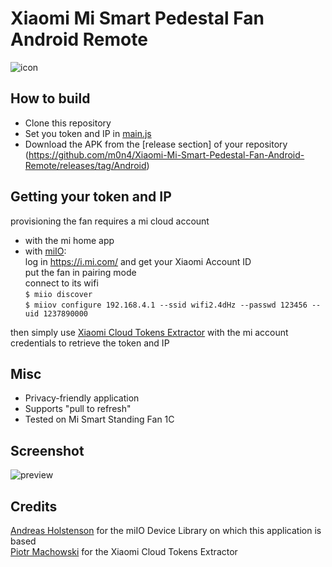 # Xiaomi Mi Smart Pedestal Fan Android Remote

![icon](https://user-images.githubusercontent.com/29152432/196554368-636a4617-a4e0-40fc-bc91-93c1be8183fe.png)

## How to build
 - Clone this repository
 - Set you token and IP in [main.js](https://github.com/m0n4/Xiaomi-Mi-Smart-Pedestal-Fan-Android-Remote/blob/main/main.js)
 - Download the APK from the [release section] of your repository (https://github.com/m0n4/Xiaomi-Mi-Smart-Pedestal-Fan-Android-Remote/releases/tag/Android)

## Getting your token and IP 
provisioning the fan requires a mi cloud account  
- with the mi home app  
- with [miIO](https://github.com/aholstenson/miio):  
	log in https://i.mi.com/ and get your Xiaomi Account ID  
	put the fan in pairing mode  
	connect to its wifi  
	`$ miio discover`  
	`$ miiov configure 192.168.4.1 --ssid wifi2.4dHz --passwd 123456 --uid 1237890000`  
 
then simply use [Xiaomi Cloud Tokens Extractor](https://github.com/PiotrMachowski/Xiaomi-cloud-tokens-extractor) with the mi account credentials to retrieve the token and IP  

## Misc
 - Privacy-friendly application
 - Supports "pull to refresh"
 - Tested on Mi Smart Standing Fan 1C

## Screenshot
![preview](https://user-images.githubusercontent.com/29152432/196554333-df42539a-9c2d-44d9-9c1d-37ff2f3d567d.png)

## Credits
[Andreas Holstenson](https://github.com/aholstenson) for the miIO Device Library on which this application is based  
[Piotr Machowski](https://github.com/PiotrMachowski) for the Xiaomi Cloud Tokens Extractor
